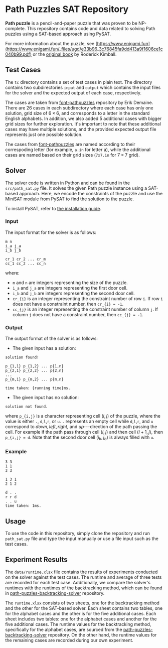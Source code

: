 # Path Puzzles SAT Repository

**Path puzzle** is a pencil-and-paper puzzle that was proven to be NP-complete. This repository contains code and data related to solving Path puzzles using a SAT-based approach using PySAT.

For more information about the puzzle, see [https://www.enigami.fun](https://www.enigami.fun/_files/ugd/e33b96_3c76845fa9dd413a9f1606ce1c040b99.pdf) or the [original book](https://books.google.co.id/books/about/Path_Puzzles.html?id=tDhaswEACAAJ&redir_esc=y) by Roderick Kimball.

## Test Cases

The `tc` directory contains a set of test cases in plain text. The directory contains two subdirectories `input` and `output` which contains the input files for the solver and the expected output of each case, respectively.

The cases are taken from [font-pathpuzzles](https://github.com/edemaine/font-pathpuzzles) repository by Erik Demaine.
There are 26 cases in each subdirectory where each case has only one solution, grid size of $6 \times 6$, and corresponds to a letter in the standard English alphabets.
In addition, we also added 5 additional cases with bigger grid sizes for further exploration. It's important to note that these additional cases may have multiple solutions, and the provided expected output file represents just one possible solution.

The cases from [font-pathpuzzles](https://github.com/edemaine/font-pathpuzzles) are named according to their correspoding letter (for example, `a.in` for letter a), while the additional cases are named based on their grid sizes (`7x7.in` for $7 \times 7$ grid).

## Solver

The solver code is written in Python and can be found in the `src/path_sat.py` file. It solves the given Path puzzle instance using a SAT-based approach. Here, we encode the constraints of the puzzle and use the MiniSAT module from PySAT to find the solution to the puzzle.

To install PySAT, refer to [the installation guide](https://pysathq.github.io/installation/).

### Input
The input format for the solver is as follows:
```
m n
i_a j_a
i_b j_b

cr_1 cr_2 ... cr_m
cc_1 cc_2 ... cc_n
```
where:

 - `m` and `n` are integers representing the size of the puzzle.
 - `i_a` and `j_a` are integers representing the first door cell.
 - `i_b` and `j_b` are integers representing the second door cell.
 - `cr_{i}` is an integer representing the constraint number of row `i`. If row `i` does not have a constraint number, then `cr_{i} = -1`.
 - `cc_{j}` is an integer representing the constraint number of column `j`. If column `j` does not have a constraint number, then `cc_{j} = -1`.

### Output
The output format of the solver is as follows:

 - The given input has a solution:
 ```
solution found!

p_{1,1} p_{1,2} ... p{1,n}
p_{2,1} p_{2,2} ... p{2,n}
...
p_{m,1} p_{m,2} ... p{m,n}

time taken: {running time}ms.
 ```
 - The given input has no solution:
  ```
solution not found.
 ```

where `p_{i,j}` is a character representing cell $(i,j)$ of the puzzle, where the value is either `.`, `d`,`l`,`r`, or `u`. `.` represents an empty cell while `d`,`l`,`r`, and `u` correspond to $down, left, right,$ and $up$---direction of the path passing the cell. For example if the path pass through cell $(i,j)$ and then cell  $(i+1,j)$, then `p_{i,j} = d`.  Note that the second door cell $(i_b,j_b)$ is always filled with `u`.

### Example
```
3 3
1 1
3 3

1 3 1
2 1 2
```
```
d . .
r r d
. . u
time taken: 1ms.
 ```
## Usage

To use the code in this repository, simply clone the repository and run `path_sat.py` file and type the input manually or use a file input such as the test cases.

## Experiment Results

The `data/runtime.xlsx` file contains the results of experiments conducted on the solver against the test cases. The runtime and average of three tests are recorded for each test case. Additionally, we compare the solver's runtimes with the runtimes of the backtracking method, which can be found in [path-puzzles-backtracking-solver](https://github.com/joshuagatizz/path-puzzles-backtracking-solver) repository.

The `runtime.xlsx` consists of two sheets, one for the backtracking method and the other for the SAT-based solver.
Each sheet contains two tables, one for the alphabet cases and the other is for the five additional cases. Each sheet includes two tables: one for the alphabet cases and another for the five additional cases. The runtime values for the backtracking method, specifically for the alphabet cases, are sourced from the [path-puzzles-backtracking-solver](https://github.com/joshuagatizz/path-puzzles-backtracking-solver) repository. On the other hand, the runtime values for the remaining cases are recorded during our own experiment.